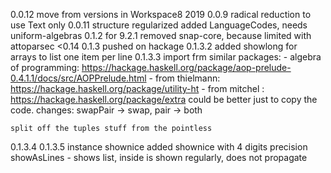 0.0.12
    move from   versions in Workspace8 2019
0.0.9 radical reduction to use Text only
0.0.11 structure regularized
            added LanguageCodes, needs uniform-algebras
0.1.2 for 9.2.1 
    removed snap-core, because limited with attoparsec <0.14
0.1.3
    pushed on hackage
0.1.3.2
    added showlong for arrays to list one item per line
0.1.3.3
    import frm similar packages:
    - algebra of programming: https://hackage.haskell.org/package/aop-prelude-0.4.1.1/docs/src/AOPPrelude.html 
    - from thielmann: https://hackage.haskell.org/package/utility-ht
    - from mitchel : https://hackage.haskell.org/package/extra
    could be better just to copy the code.
    changes: swapPair -> swap, pair -> both

    split off the tuples stuff from the pointless
0.1.3.4 
0.1.3.5 
    instance shownice 
    added shownice with 4 digits precision
        showAsLines - shows list, inside is shown regularly, does not propagate